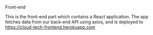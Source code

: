 Front-end

This is the front-end part which contains a React application. The app fetches data from our back-end API using axios, and is deployed to https://cloud-tech-frontend.herokuapp.com
